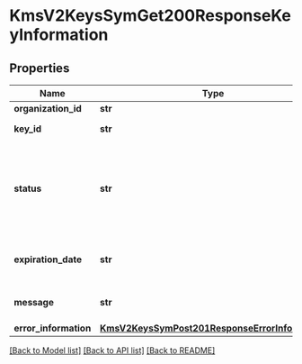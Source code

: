 # KmsV2KeysSymGet200ResponseKeyInformation

## Properties
Name | Type | Description | Notes
------------ | ------------- | ------------- | -------------
**organization_id** | **str** | Merchant Id  | [optional] 
**key_id** | **str** | Key serial number  | [optional] 
**status** | **str** | The status of the key.  Possible values:  - FAILED  - ACTIVE  - INACTIVE  - EXPIRED  | [optional] 
**expiration_date** | **str** | The expiration time in UTC.  | [optional] 
**message** | **str** | message in case of failed key  | [optional] 
**error_information** | [**KmsV2KeysSymPost201ResponseErrorInformation**](KmsV2KeysSymPost201ResponseErrorInformation.md) |  | [optional] 

[[Back to Model list]](../README.md#documentation-for-models) [[Back to API list]](../README.md#documentation-for-api-endpoints) [[Back to README]](../README.md)


